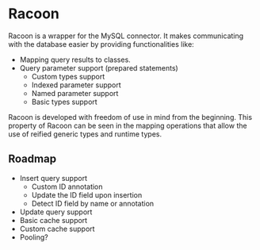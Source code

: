 # Racoon

Racoon is a wrapper for the MySQL connector.
It makes communicating with the database easier by providing functionalities like:

- Mapping query results to classes.
- Query parameter support (prepared statements)
    - Custom types support
    - Indexed parameter support
    - Named parameter support
    - Basic types support

Racoon is developed with freedom of use in mind from the beginning.
This property of Racoon can be seen in the mapping operations that allow the use of reified generic types and runtime types.
## Roadmap

- Insert query support
    - Custom ID annotation
    - Update the ID field upon insertion
    - Detect ID field by name or annotation
- Update query support
- Basic cache support
- Custom cache support
- Pooling?

